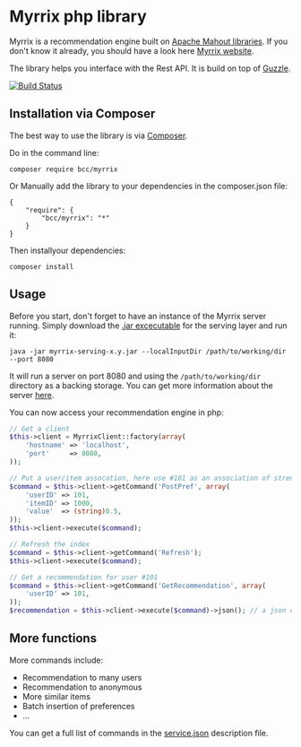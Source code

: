 # Myrrix php library

Myrrix is a recommendation engine built on [Apache Mahout libraries](http://mahout.apache.org/). If you don't know it already, you should have a look here [Myrrix website](http://myrrix.com).

The library helps you interface with the Rest API. It is build on top of [Guzzle](https://github.com/guzzle/guzzle).

[![Build Status](https://secure.travis-ci.org/michelsalib/bcc-myrrix.png?branch=master)](http://travis-ci.org/michelsalib/bcc-myrrix)

## Installation via Composer

The best way to use the library is via [Composer](http://getcomposer.org/).

Do in the command line:

```
composer require bcc/myrrix
```

Or Manually add the library to your dependencies in the composer.json file:

```
{
    "require": {
        "bcc/myrrix": "*"
    }
}
```

Then installyour dependencies:

```
composer install
```

## Usage

Before you start, don't forget to have an instance of the Myrrix server running. Simply download the [.jar excecutable](http://myrrix.com/download/) for the serving layer and run it:

```
java -jar myrrix-serving-x.y.jar --localInputDir /path/to/working/dir --port 8080
```

It will run a server on port 8080 and using the `/path/to/working/dir` directory as a backing storage. You can get more information about the server [here](http://myrrix.com/documentation-serving-layer/).

You can now access your recommendation engine in php:

``` php
// Get a client
$this->client = MyrrixClient::factory(array(
    'hostname' => 'localhost',
    'port'     => 8080,
));

// Put a user/item assocation, here use #101 as an association of strength 0.5 with item #1000
$command = $this->client->getCommand('PostPref', array(
    'userID' => 101,
    'itemID' => 1000,
    'value'  => (string)0.5,
));
$this->client->execute($command);

// Refresh the index
$command = $this->client->getCommand('Refresh');
$this->client->execute($command);

// Get a recommendation for user #101
$command = $this->client->getCommand('GetRecommendation', array(
    'userID' => 101,
));
$recommendation = $this->client->execute($command)->json(); // a json of itemId and strength (example: [[325,0.53],[98,0.499]])
```

## More functions

More commands include:
- Recommendation to many users
- Recommendation to anonymous
- More similar items
- Batch insertion of preferences
- ...

You can get a full list of commands in the [service.json](https://github.com/michelsalib/bcc-myrrix/blob/master/src/BCC/Myrrix/service.json) description file.
